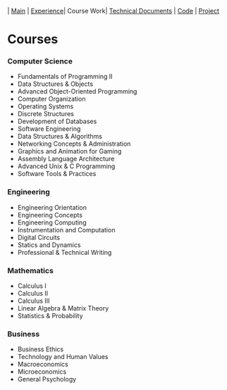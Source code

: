 | [Main](README.md) | [Experience](Experience.md)| Course Work| [Technical Documents](Technical.md) | [Code](Code.md) | [Project](Project.md)

# Courses

### Computer Science
* Fundamentals of Programming II
* Data Structures & Objects
* Advanced Object-Oriented Programming
* Computer Organization
* Operating Systems
* Discrete Structures
* Development of Databases
* Software Engineering
* Data Structures & Algorithms
* Networking Concepts & Administration
* Graphics and Animation for Gaming
* Assembly Language Architecture
* Advanced Unix & C Programming
* Software Tools & Practices

### Engineering
* Engineering Orientation
* Engineering Concepts
* Engineering Computing
* Instrumentation and Computation
* Digital Circuits
* Statics and Dynamics
* Professional & Technical Writing

### Mathematics
* Calculus I
* Calculus II
* Calculus III
* Linear Algebra & Matrix Theory
* Statistics & Probability

### Business
* Business Ethics
* Technology and Human Values
* Macroeconomics
* Microeconomics
* General Psychology
